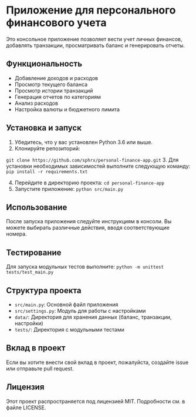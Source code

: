 # Приложение для персонального финансового учета

Это консольное приложение позволяет вести учет личных финансов, добавлять транзакции, просматривать баланс и генерировать отчеты.

## Функциональность

- Добавление доходов и расходов
- Просмотр текущего баланса
- Просмотр истории транзакций
- Генерация отчетов по категориям
- Анализ расходов
- Настройка валюты и бюджетного лимита

## Установка и запуск

1. Убедитесь, что у вас установлен Python 3.6 или выше.
2. Клонируйте репозиторий:

```git clone https://github.com/sphrx/personal-finance-app.git```
3. Для установки необходимых зависимостей выполните следующую команду:
```pip install -r requirements.txt```

4. Перейдите в директорию проекта:
```cd personal-finance-app```
5. Запустите приложение:
```python src/main.py```

## Использование

После запуска приложения следуйте инструкциям в консоли. Вы можете выбирать различные действия, вводя соответствующие номера.

## Тестирование

Для запуска модульных тестов выполните:
```python -m unittest tests/test_main.py```
## Структура проекта

- `src/main.py`: Основной файл приложения
- `src/settings.py`: Модуль для работы с настройками
- `data/`: Директория для хранения данных (баланс, транзакции, настройки)
- `tests/`: Директория с модульными тестами

## Вклад в проект

Если вы хотите внести свой вклад в проект, пожалуйста, создайте issue или отправьте pull request.

## Лицензия

Этот проект распространяется под лицензией MIT. Подробности см. в файле LICENSE.